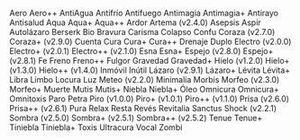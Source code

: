 Aero
Aero++
AntiAgua
Antifrío
Antifuego
Antimagia
Antimagia+
Antirayo
Antisalud
Aqua
Aqua+
Aqua++
Ardor
Artema (v2.4.0)
Asepsis
Aspir
Autolázaro
Berserk
Bio
Bravura
Carisma
Colapso
Confu
Coraza (v2.7.0)
Coraza+ (v2.9.0)
Cuenta
Cura
Cura+
Cura++
Drenaje
Duplo
Electro (v2.0.0)
Electro+ (v2.0.1)
Electro++ (v2.1.0)
Esna
Esna+
Espejo (v2.8.0)
Espejo+ (v2.8.1)
Fe
Freno
Freno++
Fulgor
Gravedad
Gravedad+
Hielo (v1.2.0)
Hielo+ (v1.3.0)
Hielo++ (v1.4.0)
Inmóvil
Inútil
Lázaro (v2.9.1)
Lázaro+
Lévita
Lévita+
Libra
Limbo
Locura
Luz
Meteo (v2.2.0)
Minimalia
Morbis
Morfeo (v2.3.0)
Morfeo+
Muerte
Mutis
Mutis+
Niebla
Niebla+
Óleo
Omnicura
Omnicura+
Omnitoxis
Paro
Petra
Piro (v1.0.0)
Piro+ (v1.0.1)
Piro++ (v1.1.0)
Prisa (v2.6.0)
Prisa++ (v2.6.1)
Pura
Relax
Resta
Revés
Revitalia
Sanctus
Shock (v2.2.1)
Sombra (v2.5.0)
Sombra+ (v2.5.1)
Sombra++ (v2.5.2)
Tenue
Tenue+
Tiniebla
Tiniebla+
Toxis
Ultracura
Vocal
Zombi
